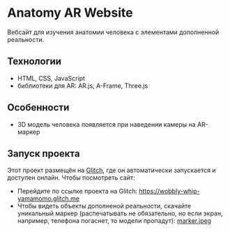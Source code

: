 # Anatomy AR Website

Вебсайт для изучения анатомии человека с элементами дополненной реальности. 

## Технологии

- HTML, CSS, JavaScript
- библиотеки для AR: AR.js, A-Frame, Three.js

## Особенности
- 3D модель человека появляется при наведении камеры на AR-маркер

## Запуск проекта

Этот проект размещён на [Glitch](https://glitch.com/), где он автоматически запускается и доступен онлайн.
Чтобы посмотреть сайт:
- Перейдите по ссылке проекта на Glitch: https://wobbly-whip-yamamomo.glitch.me
- Чтобы видеть объекты дополненой реальности, скачайте уникальный маркер (распечатывать не обязательно, но если экран, например, телефона погаснет, то модели пропадут): [marker.jpeg](./marker.jpeg)
